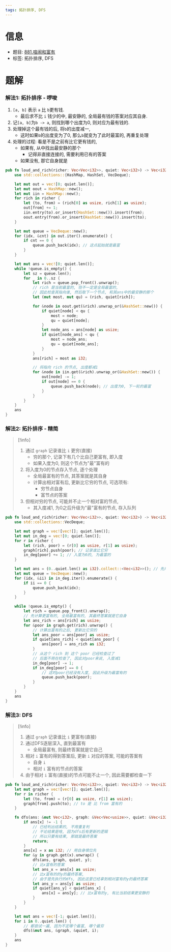 ```yaml
---
tags: 拓扑排序, DFS
---
```


# 信息
* 题目: [881.喧闹和富有](https://leetcode.cn/problems/loud-and-rich/)
* 标签: 拓扑排序, DFS

# 题解

### 解法1: 拓扑排序 - 啰唆
1. `[a, b]` 表示 `a` 比 `b`更有钱.
    - 最后求不比 `i` 钱少的中, 最安静的, 全局最有钱的答案对应其自身.
2. 记`[a, b]`为`b -> a`, 则找到哪个出度为0, 则对应为最有钱的.
3. 处理掉这个最有钱的后, 将`b`的出度减一, 
    - 这时如果`b`的出度变为了0, 那么`b`就变为了此时最富的, 再重复处理
4. 处理的过程: 看是不是之前有比它更有钱的, 
    - 如果有, 从中找出最安静的那个
        - 记得非直接连接的, 需要利用已有的答案
    - 如果没有, 那它自身就是

```rust
pub fn loud_and_rich(richer: Vec<Vec<i32>>, quiet: Vec<i32>) -> Vec<i32> {
    use std::collections::{HashMap, HashSet, VecDeque};

    let mut out = vec![0; quiet.len()];
    let mut oout = HashMap::new();
    let mut iin = HashMap::new();
    for rich in richer {
        let (to, from) = (rich[0] as usize, rich[1] as usize);
        out[from] += 1;
        iin.entry(to).or_insert(HashSet::new()).insert(from);
        oout.entry(from).or_insert(HashSet::new()).insert(to);
    }

    let mut queue = VecDeque::new();
    for (idx, &cnt) in out.iter().enumerate() {
        if cnt == 0 {
            queue.push_back(idx); // 这点起始就是最富
        }
    }

    let mut ans = vec![0; quiet.len()];
    while !queue.is_empty() {
        let sz = queue.len();
        for _ in 0..sz {
            let rich = queue.pop_front().unwrap();
            // rich 是当前最富的, 但不一定是全局最富的,
            // 因此检查其指向谁, 然后取下一个节点, 和其ans中的最安静的那个
            let (mut most, mut qu) = (rich, quiet[rich]);

            for &node in oout.get(&rich).unwrap_or(&HashSet::new()) {
                if quiet[node] < qu {
                    most = node;
                    qu = quiet[node];
                }
                let node_ans = ans[node] as usize;
                if quiet[node_ans] < qu {
                    most = node_ans;
                    qu = quiet[node_ans];
                }
            }
            ans[rich] = most as i32;

            // 将指向 rich 的节点, 出度都减1
            for &node in iin.get(&rich).unwrap_or(&HashSet::new()) {
                out[node] -= 1;
                if out[node] == 0 {
                    queue.push_back(node); // 出度为0, 下一轮的最富
                }
            }
        }
    }
    ans
}
```

### 解法2: 拓扑排序 - 精简
> [!info]
> 1. 通过 `graph` 记录谁比 `i` 更穷(直接)
>     - 穷的那个, 记录下有几个比自己更富有, 即入度
>     - 如果入度为0, 则这个节点为"最"富有的
> 2. 将入度为0的节点存入节点, 逐个处理
>     - 全局最富有的节点, 其答案就是其自身
>     - 计算出相对富有后, 更新比它穷的节点, 可选项有:
>         - 穷节点自身
>         - 富节点的答案
> 3. 但相对穷的节点, 可能并不止一个相对富的节点, 
>     - 其入度减1, 为0之后升级为"最"富有的节点, 存入队列

```rust
pub fn loud_and_rich(richer: Vec<Vec<i32>>, quiet: Vec<i32>) -> Vec<i32> {
    use std::collections::VecDeque;

    let mut graph = vec![vec![]; quiet.len()];
    let mut in_deg = vec![0; quiet.len()];
    for r in richer {
        let (rich, poor) = (r[0] as usize, r[1] as usize);
        graph[rich].push(poor); // 记录谁比它穷
        in_deg[poor] += 1; // 入度为0的, 为最富的
    }

    let mut ans = (0..quiet.len() as i32).collect::<Vec<i32>>(); // 先用自身填位
    let mut queue = VecDeque::new();
    for (idx, &ii) in in_deg.iter().enumerate() {
        if ii == 0 {
            queue.push_back(idx);
        }
    }

    while !queue.is_empty() {
        let rich = queue.pop_front().unwrap();
        // 先计算更富有的, 全局最富有的, 其最终答案就是它自身
        let ans_rich = ans[rich] as usize;
        for &poor in graph.get(rich).unwrap() {
            // 计算出富有的之后, 更新比它穷的
            let ans_poor = ans[poor] as usize;
            if quiet[ans_rich] < quiet[ans_poor] {
                ans[poor] = ans_rich as i32;
            }
            // 从这个 rich 到 这个 poor 已经检查过了
            // 后面不用在检查了, 因此对poor来说, 入度减1
            in_deg[poor] -= 1;
            if in_deg[poor] == 0 {
                // 这时poor已经没有入度, 因此升级为最富有的
                queue.push_back(poor);
            }
        }
    }
    ans
}
```

### 解法3: DFS
> [!info]
> 1. 通过 `graph` 记录谁比 `i` 更富有(直接)
> 2. 通过DFS逐层深入, 直到最富有
>     - 全局最富有, 则最终答案就是它自己
> 3. 相对 `i` 富有的得到答案后, 更新 `i` 对应的答案, 可能的答案有
>     - 自身 `i`
>     - 相对 `i` 富有的节点的答案
> 4. 由于相对 `i` 富有(直接)的节点可能不止一个, 因此需要都检查一下

```rust
pub fn loud_and_rich(richer: Vec<Vec<i32>>, quiet: Vec<i32>) -> Vec<i32> {
    let mut graph = vec![vec![]; quiet.len()];
    for r in richer {
        let (to, from) = (r[0] as usize, r[1] as usize);
        graph[from].push(to); // to 是 比 from 富有的
    }

    fn dfs(ans: &mut Vec<i32>, graph: &Vec<Vec<usize>>, quiet: &Vec<i32>, x: usize) {
        if ans[x] != -1 {
            // 已经判出结果的, 不用重复判
            // 不论结果是啥, 因为dfs后有更新的逻辑
            // 所以只要有结果, 那就是最终答案
            return;
        }
        ans[x] = x as i32; // 用自身填位先
        for &y in graph.get(x).unwrap() {
            dfs(ans, graph, quiet, y);
            // 比x富有的答案
            let ans_x = ans[x] as usize;
            // 比x富有的的y的最终答案,
            // 由于是先执行的dfs, 因此这里已经拿到相对富有的y的最终答案
            let ans_y = ans[y] as usize;
            if quiet[ans_y] < quiet[ans_x] {
                ans[x] = ans[y]; // 比x富有的y, 有比当前结果更安静的
            }
        }
    }

    let mut ans = vec![-1; quiet.len()];
    for i in 0..quiet.len() {
        // 都尝试一遍, 因为不定哪个最富, 哪个最穷
        dfs(&mut ans, &graph, &quiet, i);
    }
    ans
}
```
